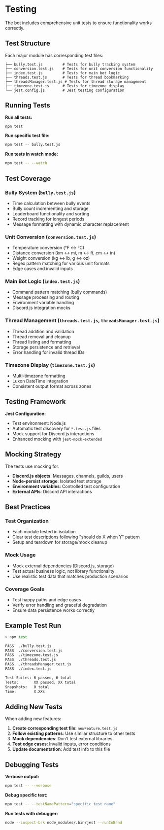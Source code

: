 # Testing

The bot includes comprehensive unit tests to ensure functionality works correctly.

## Test Structure

Each major module has corresponding test files:

```
├── bully.test.js         # Tests for bully tracking system
├── conversion.test.js    # Tests for unit conversion functionality  
├── index.test.js         # Tests for main bot logic
├── threads.test.js       # Tests for thread bookmarking
├── threadsManager.test.js # Tests for thread storage management
├── timezone.test.js      # Tests for timezone display
└── jest.config.js        # Jest testing configuration
```

## Running Tests

**Run all tests:**
```bash
npm test
```

**Run specific test file:**
```bash
npm test -- bully.test.js
```

**Run tests in watch mode:**
```bash
npm test -- --watch
```

## Test Coverage

### Bully System (`bully.test.js`)
- Time calculation between bully events
- Bully count incrementing and storage
- Leaderboard functionality and sorting
- Record tracking for longest periods
- Message formatting with dynamic character replacement

### Unit Conversion (`conversion.test.js`)
- Temperature conversion (°F ↔ °C)
- Distance conversion (km ↔ mi, m ↔ ft, cm ↔ in)
- Weight conversion (kg ↔ lb, g ↔ oz)
- Regex pattern matching for various unit formats
- Edge cases and invalid inputs

### Main Bot Logic (`index.test.js`)
- Command pattern matching (bully commands)
- Message processing and routing
- Environment variable handling
- Discord.js integration mocks

### Thread Management (`threads.test.js`, `threadsManager.test.js`)
- Thread addition and validation
- Thread removal and cleanup
- Thread listing and formatting
- Storage persistence and retrieval
- Error handling for invalid thread IDs

### Timezone Display (`timezone.test.js`)
- Multi-timezone formatting
- Luxon DateTime integration
- Consistent output format across zones

## Testing Framework

**Jest Configuration:**
- Test environment: Node.js
- Automatic test discovery for `*.test.js` files
- Mock support for Discord.js interactions
- Enhanced mocking with `jest-mock-extended`

## Mocking Strategy

The tests use mocking for:
- **Discord.js objects**: Messages, channels, guilds, users
- **Node-persist storage**: Isolated test storage
- **Environment variables**: Controlled test configuration
- **External APIs**: Discord API interactions

## Best Practices

### Test Organization
- Each module tested in isolation
- Clear test descriptions following "should do X when Y" pattern
- Setup and teardown for storage/mock cleanup

### Mock Usage
- Mock external dependencies (Discord.js, storage)
- Test actual business logic, not library functionality
- Use realistic test data that matches production scenarios

### Coverage Goals
- Test happy paths and edge cases
- Verify error handling and graceful degradation
- Ensure data persistence works correctly

## Example Test Run

```bash
> npm test

PASS  ./bully.test.js
PASS  ./conversion.test.js  
PASS  ./timezone.test.js
PASS  ./threads.test.js
PASS  ./threadsManager.test.js
PASS  ./index.test.js

Test Suites: 6 passed, 6 total
Tests:       XX passed, XX total
Snapshots:   0 total
Time:        X.XXs
```

## Adding New Tests

When adding new features:

1. **Create corresponding test file**: `newFeature.test.js`
2. **Follow existing patterns**: Use similar structure to other tests
3. **Mock dependencies**: Don't test external libraries
4. **Test edge cases**: Invalid inputs, error conditions
5. **Update documentation**: Add test info to this file

## Debugging Tests

**Verbose output:**
```bash
npm test -- --verbose
```

**Debug specific test:**
```bash
npm test -- --testNamePattern="specific test name"
```

**Run tests with debugger:**
```bash
node --inspect-brk node_modules/.bin/jest --runInBand
```
